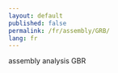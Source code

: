 ```yaml
---
layout: default
published: false
permalink: /fr/assembly/GRB/
lang: fr
---
```


assembly analysis GBR

